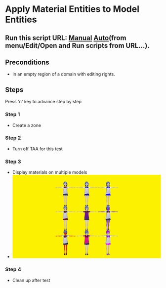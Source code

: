 # Apply Material Entities to Model Entities
## Run this script URL: [Manual](./test.js?raw=true)   [Auto](./testAuto.js?raw=true)(from menu/Edit/Open and Run scripts from URL...).

## Preconditions
- In an empty region of a domain with editing rights.

## Steps
Press 'n' key to advance step by step

### Step 1
- Create a zone
### Step 2
- Turn off TAA for this test
### Step 3
- Display materials on multiple models
- ![](./ExpectedImage_00000.png)
### Step 4
- Clean up after test

